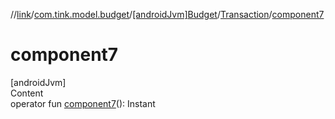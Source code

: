 //[link](../../../index.md)/[com.tink.model.budget](../../index.md)/[[androidJvm]Budget](../index.md)/[Transaction](index.md)/[component7](component7.md)



# component7  
[androidJvm]  
Content  
operator fun [component7](component7.md)(): Instant  



